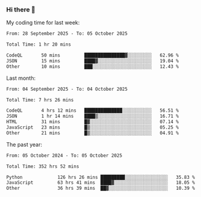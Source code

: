### Hi there 👋

My coding time for last week:

<!--START_SECTION:week-->

```txt
From: 28 September 2025 - To: 05 October 2025

Total Time: 1 hr 20 mins

CodeQL       50 mins         ███████████████▓░░░░░░░░░   62.96 %
JSON         15 mins         ████▓░░░░░░░░░░░░░░░░░░░░   19.04 %
Other        10 mins         ███░░░░░░░░░░░░░░░░░░░░░░   12.43 %
```

<!--END_SECTION:week-->

Last month:

<!--START_SECTION:month-->

```txt
From: 04 September 2025 - To: 04 October 2025

Total Time: 7 hrs 26 mins

CodeQL       4 hrs 12 mins   ██████████████░░░░░░░░░░░   56.51 %
JSON         1 hr 14 mins    ████▒░░░░░░░░░░░░░░░░░░░░   16.71 %
HTML         31 mins         █▓░░░░░░░░░░░░░░░░░░░░░░░   07.14 %
JavaScript   23 mins         █▒░░░░░░░░░░░░░░░░░░░░░░░   05.25 %
Other        21 mins         █▒░░░░░░░░░░░░░░░░░░░░░░░   04.91 %
```

<!--END_SECTION:month-->

The past year:

<!--START_SECTION:year-->

```txt
From: 05 October 2024 - To: 05 October 2025

Total Time: 352 hrs 52 mins

Python             126 hrs 26 mins █████████░░░░░░░░░░░░░░░░   35.83 %
JavaScript         63 hrs 41 mins  ████▓░░░░░░░░░░░░░░░░░░░░   18.05 %
Other              36 hrs 39 mins  ██▓░░░░░░░░░░░░░░░░░░░░░░   10.39 %
```

<!--END_SECTION:year-->
